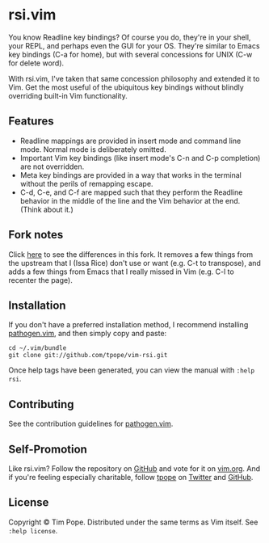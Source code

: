 # rsi.vim

You know Readline key bindings?  Of course you do, they're in your shell, your
REPL, and perhaps even the GUI for your OS.  They're similar to Emacs
key bindings (C-a for home), but with several concessions for UNIX (C-w for
delete word).

With rsi.vim, I've taken that same concession philosophy and extended it to
Vim. Get the most useful of the ubiquitous key bindings without blindly
overriding built-in Vim functionality.

## Features

* Readline mappings are provided in insert mode and command line mode.  Normal
  mode is deliberately omitted.
* Important Vim key bindings (like insert mode's C-n and C-p completion) are
  not overridden.
* Meta key bindings are provided in a way that works in the terminal without
  the perils of remapping escape.
* C-d, C-e, and C-f are mapped such that they perform the Readline behavior in
  the middle of the line and the Vim behavior at the end.  (Think about it.)

## Fork notes

Click [here](https://github.com/tpope/vim-rsi/compare/master...riceissa:master)
to see the differences in this fork.  It removes a few things from the upstream
that I (Issa Rice) don't use or want (e.g. C-t to transpose), and adds a few
things from Emacs that I really missed in Vim (e.g. C-l to recenter the page).

## Installation

If you don't have a preferred installation method, I recommend
installing [pathogen.vim](https://github.com/tpope/vim-pathogen), and
then simply copy and paste:

    cd ~/.vim/bundle
    git clone git://github.com/tpope/vim-rsi.git

Once help tags have been generated, you can view the manual with
`:help rsi`.

## Contributing

See the contribution guidelines for
[pathogen.vim](https://github.com/tpope/vim-pathogen#readme).

## Self-Promotion

Like rsi.vim? Follow the repository on
[GitHub](https://github.com/tpope/vim-rsi) and vote for it on
[vim.org](http://www.vim.org/scripts/script.php?script_id=4359).  And if
you're feeling especially charitable, follow [tpope](http://tpo.pe/) on
[Twitter](http://twitter.com/tpope) and
[GitHub](https://github.com/tpope).

## License

Copyright © Tim Pope.  Distributed under the same terms as Vim itself.
See `:help license`.
